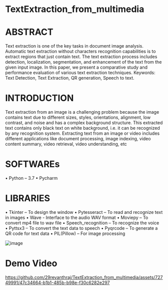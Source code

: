 # TextExtraction_from_multimedia

# ABSTRACT

Text extraction is one of the key tasks in document image analysis. Automatic text extraction without characters recognition capabilities is to extract regions that just contain text. The text extraction process includes detection, localization, segmentation, and enhancement of the text from the given input image. In this paper, we present a comparative study and performance evaluation of various text extraction techniques. 
Keywords: Text Detection, Text Extraction, QR generation, Speech to text. 

# INTRODUCTION

Text extraction from an image is a challenging problem because the image contains text due to different sizes, styles, orientations, alignment, low contrast, and noise and has a complex background structure. This extracted text contains only black text on white background, i.e. it can be recognized by any recognition system. Extracting text from an image or video includes different applications like document processing, image indexing, video content summary, video retrieval, video understanding, etc

# SOFTWAREs
•	Python – 3.7
•	Pycharm

# LIBRARIES
•	Tkinter – To design the window
•	Pytesseract – To read and recognize text in images
•	Wave - Interface to the audio WAV format
•	Moviepy – To convert mp4 file to wav file
•	Speech_recognition – To recognize the voice
•	Pyttsx3 – To convert the text data to speech
•	Pyqrcode – To generate a QR code for text data
•	PIL(Pillow) – For image processing

![image](https://user-images.githubusercontent.com/72749991/210068160-a7c48039-1a4d-41a9-9038-da8647ab8ee0.png)
# Demo Video
https://github.com/29revanthraj/TextExtraction_from_multimedia/assets/72749991/47c34664-b1b1-485b-b98e-f30c6282e297

